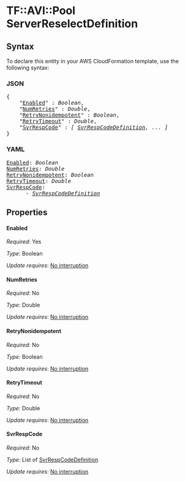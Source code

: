 # TF::AVI::Pool ServerReselectDefinition

## Syntax

To declare this entity in your AWS CloudFormation template, use the following syntax:

### JSON

<pre>
{
    "<a href="#enabled" title="Enabled">Enabled</a>" : <i>Boolean</i>,
    "<a href="#numretries" title="NumRetries">NumRetries</a>" : <i>Double</i>,
    "<a href="#retrynonidempotent" title="RetryNonidempotent">RetryNonidempotent</a>" : <i>Boolean</i>,
    "<a href="#retrytimeout" title="RetryTimeout">RetryTimeout</a>" : <i>Double</i>,
    "<a href="#svrrespcode" title="SvrRespCode">SvrRespCode</a>" : <i>[ <a href="svrrespcodedefinition.md">SvrRespCodeDefinition</a>, ... ]</i>
}
</pre>

### YAML

<pre>
<a href="#enabled" title="Enabled">Enabled</a>: <i>Boolean</i>
<a href="#numretries" title="NumRetries">NumRetries</a>: <i>Double</i>
<a href="#retrynonidempotent" title="RetryNonidempotent">RetryNonidempotent</a>: <i>Boolean</i>
<a href="#retrytimeout" title="RetryTimeout">RetryTimeout</a>: <i>Double</i>
<a href="#svrrespcode" title="SvrRespCode">SvrRespCode</a>: <i>
      - <a href="svrrespcodedefinition.md">SvrRespCodeDefinition</a></i>
</pre>

## Properties

#### Enabled

_Required_: Yes

_Type_: Boolean

_Update requires_: [No interruption](https://docs.aws.amazon.com/AWSCloudFormation/latest/UserGuide/using-cfn-updating-stacks-update-behaviors.html#update-no-interrupt)

#### NumRetries

_Required_: No

_Type_: Double

_Update requires_: [No interruption](https://docs.aws.amazon.com/AWSCloudFormation/latest/UserGuide/using-cfn-updating-stacks-update-behaviors.html#update-no-interrupt)

#### RetryNonidempotent

_Required_: No

_Type_: Boolean

_Update requires_: [No interruption](https://docs.aws.amazon.com/AWSCloudFormation/latest/UserGuide/using-cfn-updating-stacks-update-behaviors.html#update-no-interrupt)

#### RetryTimeout

_Required_: No

_Type_: Double

_Update requires_: [No interruption](https://docs.aws.amazon.com/AWSCloudFormation/latest/UserGuide/using-cfn-updating-stacks-update-behaviors.html#update-no-interrupt)

#### SvrRespCode

_Required_: No

_Type_: List of <a href="svrrespcodedefinition.md">SvrRespCodeDefinition</a>

_Update requires_: [No interruption](https://docs.aws.amazon.com/AWSCloudFormation/latest/UserGuide/using-cfn-updating-stacks-update-behaviors.html#update-no-interrupt)

